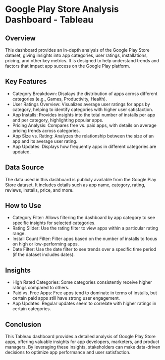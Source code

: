 # Google Play Store Analysis Dashboard - Tableau
## Overview
This dashboard provides an in-depth analysis of the Google Play Store dataset, giving insights into app categories, user ratings, installations, pricing, and other key metrics. It is designed to help understand trends and factors that impact app success on the Google Play platform.

## Key Features
- Category Breakdown: Displays the distribution of apps across different categories (e.g., Games, Productivity, Health).
- User Ratings Overview: Visualizes average user ratings for apps by category, helping to identify categories with higher user satisfaction.
- App Installs: Provides insights into the total number of installs per app and per category, highlighting popular apps.
- Pricing Analysis: Compares free vs. paid apps, with details on average pricing trends across categories.
- App Size vs. Rating: Analyzes the relationship between the size of an app and its average user rating.
- App Updates: Displays how frequently apps in different categories are updated.

## Data Source
The data used in this dashboard is publicly available from the Google Play Store dataset. It includes details such as app name, category, rating, reviews, installs, price, and more.

## How to Use
- Category Filter: Allows filtering the dashboard by app category to see specific insights for selected categories.
- Rating Slider: Use the rating filter to view apps within a particular rating range.
- Install Count Filter: Filter apps based on the number of installs to focus on high or low-performing apps.
- Date Filter: Use the date filter to see trends over a specific time period (if the dataset includes dates).

## Insights
- High Rated Categories: Some categories consistently receive higher ratings compared to others.
- Paid vs. Free Apps: Free apps tend to dominate in terms of installs, but certain paid apps still have strong user engagement.
- App Updates: Regular updates seem to correlate with higher ratings in certain categories.

## Conclusion
This Tableau dashboard provides a detailed analysis of Google Play Store apps, offering valuable insights for app developers, marketers, and product managers. By leveraging these insights, stakeholders can make data-driven decisions to optimize app performance and user satisfaction.
